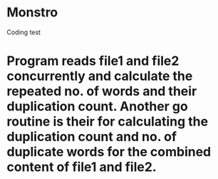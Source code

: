 # Monstro
Coding test

# Program reads file1 and file2 concurrently and calculate the repeated no. of words and their duplication count. Another go routine is their for calculating the duplication count and  no. of duplicate words for the combined content of file1 and file2.

